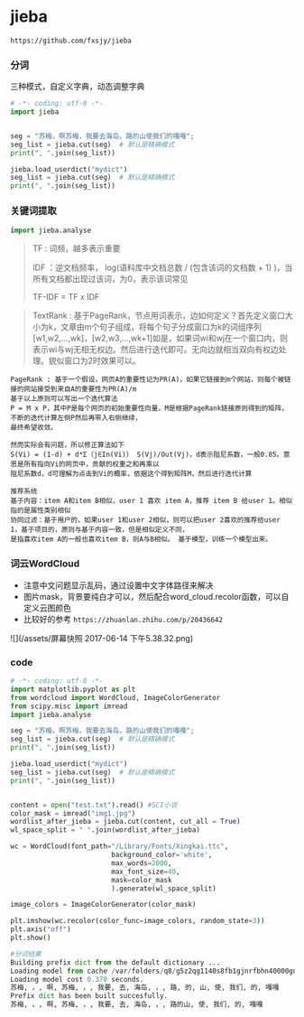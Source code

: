 # jieba

```
https://github.com/fxsjy/jieba
```

### 分词

三种模式，自定义字典，动态调整字典

```py
# -*- coding: utf-8 -*-
import jieba


seg = "苏梅，啊苏梅，我要去海岛，路的山使我们的嘎嘎";
seg_list = jieba.cut(seg)  # 默认是精确模式
print(", ".join(seg_list))

jieba.load_userdict("mydict")
seg_list = jieba.cut(seg)  # 默认是精确模式
print(", ".join(seg_list))
```

### 关键词提取

```py
import jieba.analyse
```

> TF : 词频，越多表示重要
>
> IDF ：逆文档频率， log\(语料库中文档总数 / \(包含该词的文档数 + 1\) \)，当所有文档都出现过该词，为0，表示该词常见
>
> TF-IDF = TF x IDF

> TextRank :  基于PageRank，节点用词表示，边如何定义？首先定义窗口大小为k，文章由m个句子组成，将每个句子分成窗口为k的词组序列\[w1,w2,...,wk\]，\[w2,w3,...,wk+1\]如是，如果词wi和wj在一个窗口内，则表示wi与wj无相无权边。然后进行迭代即可。无向边就相当双向有权边处理。貌似窗口为2时效果可以。

```
PageRank : 基于一个假设，网页A的重要性记为PR(A)，如果它链接到m个网站，则每个被链接的网站接受到来自A的重要性为PR(A)/m
基于以上原则可以写出一个迭代算法
P = M x P，其中P是每个网页的初始重要性向量，M是根据PageRank链接原则得到的矩阵，不断的迭代计算左侧P然后再带入右侧继续，
最终希望收敛。

然而实际会有问题，所以修正算法如下
S(Vi) = (1-d) + d*Σ（j∈In(Vi)） S(Vj)/Out(Vj)，d表示阻尼系数，一般0.85。意思是所有指向Vi的网页中，贡献的权重之和再乘以
阻尼系数d，d可理解为点击到Vi的概率，依据这个得到矩阵M，然后进行迭代计算

```

```
推荐系统
基于内容：item A和item B相似，user 1 喜欢 item A，推荐 item B 给user 1。相似指的是属性类别相似
协同过滤：基于用户的，如果user 1和user 2相似，则可以把user 2喜欢的推荐给user 1，基于项目的，原则与基于内容一致，但是相似定义不同，
是指喜欢item A的一般也喜欢item B，则A与B相似。 基于模型，训练一个模型出来。
```

### 词云WordCloud

* 注意中文问题显示乱码，通过设置中文字体路径来解决
* 图片mask，背景要纯白才可以，然后配合word\_cloud.recolor函数，可以自定义云图颜色
* 比较好的参考 `https://zhuanlan.zhihu.com/p/20436642`

![](/assets/屏幕快照 2017-06-14 下午5.38.32.png)

### code

```py
# -*- coding: utf-8 -*-
import matplotlib.pyplot as plt
from wordcloud import WordCloud, ImageColorGenerator
from scipy.misc import imread
import jieba.analyse

seg = "苏梅，啊苏梅，我要去海岛，路的山使我们的嘎嘎";
seg_list = jieba.cut(seg)  # 默认是精确模式
print(", ".join(seg_list))

jieba.load_userdict("mydict")
seg_list = jieba.cut(seg)  # 默认是精确模式
print(", ".join(seg_list))


content = open("test.txt").read() #SCI小说
color_mask = imread("img1.jpg")
wordlist_after_jieba = jieba.cut(content, cut_all = True)
wl_space_split = " ".join(wordlist_after_jieba)

wc = WordCloud(font_path="/Library/Fonts/Xingkai.ttc",
                         background_color='white',
                         max_words=2000,
                         max_font_size=40,
                         mask=color_mask
                         ).generate(wl_space_split)

image_colors = ImageColorGenerator(color_mask)

plt.imshow(wc.recolor(color_func=image_colors, random_state=3))
plt.axis("off")
plt.show()
```

```py
#分词结果
Building prefix dict from the default dictionary ...
Loading model from cache /var/folders/q8/g5z2qg1140s8fb1gjnrfbhn40000gn/T/jieba.cache
Loading model cost 0.378 seconds.
苏梅, ，, 啊, 苏梅, ，, 我要, 去, 海岛, ，, 路, 的, 山, 使, 我们, 的, 嘎嘎
Prefix dict has been built succesfully.
苏梅, ，, 啊, 苏梅, ，, 我要, 去, 海岛, ，, 路的山, 使, 我们, 的, 嘎嘎
```



